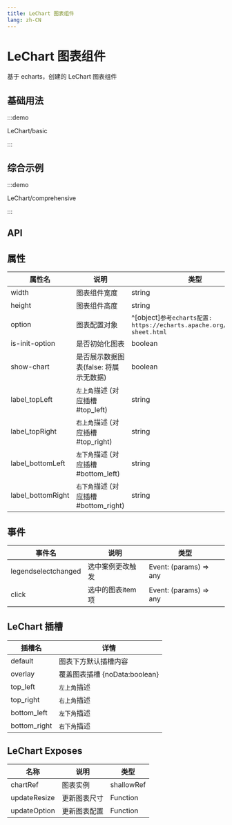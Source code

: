 ```yaml
---
title: LeChart 图表组件
lang: zh-CN
---
```


# LeChart 图表组件

基于 echarts，创建的 LeChart 图表组件

## 基础用法

:::demo

LeChart/basic

:::

## 综合示例

:::demo

LeChart/comprehensive

:::


## API

## 属性

| 属性名            | 说明                            | 类型                                                                     | 默认值   |
|----------------|-------------------------------|------------------------------------------------------------------------|-------|
| width          | 图表组件宽度                        | string                                                                 | 100%  |
| height         | 图表组件高度                        | string                                                                 | 400px |
| option         | 图表配置对象                        | ^[object]`参考echarts配置: https://echarts.apache.org/zh/cheat-sheet.html` | -     |
| is-init-option | 是否初始化图表	                      | boolean                                                                | false |
| show-chart     | 是否展示数据图表(false: 将展示无数据)	      | boolean                                                                | true  |
| label_topLeft  | `左上角`描述 (对应插槽 #top_left)	     | string                                                                 | -     |
| label_topRight | `右上角`描述 (对应插槽 #top_right)	    | string                                                                 | -     |
| label_bottomLeft  | `左下角`描述 (对应插槽 #bottom_left)	  | string                                                                 | -     |
| label_bottomRight  | `右下角`描述 (对应插槽 #bottom_right)	 | string                                                                 | -     |

## 事件

| 事件名	   | 说明	        | 类型                                                                                      |
| ------ |------------|-----------------------------------------------------------------------------------------|
| legendselectchanged | 选中案例更改触发   | Event: (params) => any                                                                  |
| click | 选中的图表item项 | Event: (params) => any |


## LeChart 插槽

| 插槽名		     | 详情                      |
|-----------|-------------------------|
| default   | 图表下方默认插槽内容                  |
| overlay   | 覆盖图表插槽 {noData:boolean} |
| top_left  | `左上角`描述                 |
| top_right | `右上角`描述                 |
| bottom_left  | `左下角`描述                 |
| bottom_right | `右下角`描述                 |

## LeChart Exposes

| 名称	   | 说明	     | 类型         |
| ------ |---------|------------|
| chartRef  | 图表实例	   | shallowRef |
| updateResize  | 更新图表尺寸	 | Function   |
| updateOption  | 更新图表配置	 | Function |
